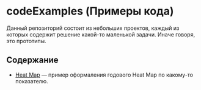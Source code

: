 # codeExamples (Примеры кода)

Данный репозиторий состоит из небольших проектов, каждый из которых содержит решение какой-то маленькой задачи. Иначе говоря, это прототипы.

## Содержание

- [Heat Map](https://github.com/tougaj/codeExamples/tree/main/heatMap) &mdash; пример оформаления годового Heat Map по какому-то показателю.
